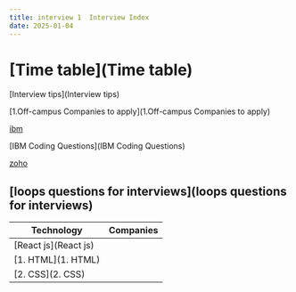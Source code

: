 ```yaml
---
title: interview 1  Interview Index
date: 2025-01-04
---
```


# [Time table](Time table) 

[Interview tips](Interview tips)

[1.Off-campus Companies to apply](1.Off-campus Companies to apply)

[ibm](ibm)

[IBM Coding Questions](IBM Coding Questions)

[zoho](zoho)

## [loops questions for interviews](loops questions for interviews)

| Technology   | Companies |
| ------------ | --------- |
| [React js](React js) |           |
| [1. HTML](1. HTML)   |           |
| [2. CSS](2. CSS)    |           |
